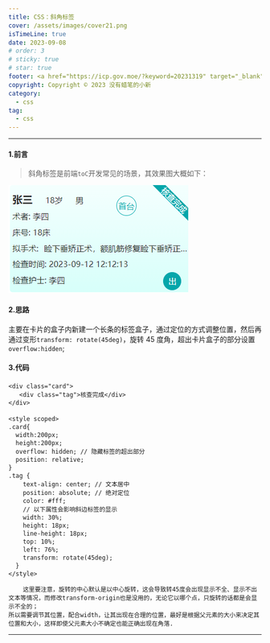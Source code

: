 ```yaml
---
title: CSS：斜角标签
cover: /assets/images/cover21.png
isTimeLine: true
date: 2023-09-08
# order: 3
# sticky: true
# star: true
footer: <a href="https://icp.gov.moe/?keyword=20231319" target="_blank">萌 ICP 备 20231319 号</a>
copyright: Copyright © 2023 没有蜡笔的小新
category:
  - css
tag:
  - css
---
```


---

#### 1.前言

> 斜角标签是前端`toC`开发常见的场景，其效果图大概如下：

![](./images/content1.png)

#### 2.思路

主要在卡片的盒子内新建一个长条的标签盒子，通过定位的方式调整位置，然后再通过变形`transform: rotate(45deg)`，旋转 45 度角，超出卡片盒子的部分设置`overflow:hidden`;

#### 3.代码

```vue
<div class="card">
   <div class="tag">核查完成</div>
</div>

<style scoped>
.card{
  width:200px;
  height:200px;
  overflow: hidden; // 隐藏标签的超出部分
  position: relative;
}
.tag {
    text-align: center; // 文本居中
    position: absolute; // 绝对定位
    color: #fff;
    // 以下属性会影响斜边标签的显示
    width: 30%;
    height: 18px;
    line-height: 18px;
    top: 10%;
    left: 76%;
    transform: rotate(45deg);
  }
</style>
```

```info
    这里要注意，旋转的中心默认是以中心旋转，这会导致转45度会出现显示不全、显示不出文本等情况，而修改transform-origin也是没用的，无论它以哪个点，只旋转的话都是会显示不全的；
所以需要调节其位置，配合width，让其出现在合理的位置，最好是根据父元素的大小来决定其位置和大小，这样即使父元素大小不确定也能正确出现在角落.
```

---
